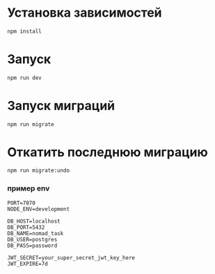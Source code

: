 # Установка зависимостей
```bash
npm install
```
# Запуск
```bash
npm run dev
```

# Запуск миграций
```bash
npm run migrate
```

# Откатить последнюю миграцию
```bash
npm run migrate:undo
```

### пример env
```dotenv
PORT=7070
NODE_ENV=development

DB_HOST=localhost
DB_PORT=5432
DB_NAME=nomad_task
DB_USER=postgres
DB_PASS=password

JWT_SECRET=your_super_secret_jwt_key_here
JWT_EXPIRE=7d
```